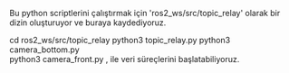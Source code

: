 Bu python scriptlerini çalıştırmak için 'ros2_ws/src/topic_relay' olarak bir dizin oluşturuyor ve buraya kaydediyoruz.

   cd ros2_ws/src/topic_relay
   python3 topic_relay.py
   python3 camera_bottom.py   
   python3 camera_front.py	,   ile veri süreçlerini başlatabiliyoruz.  
